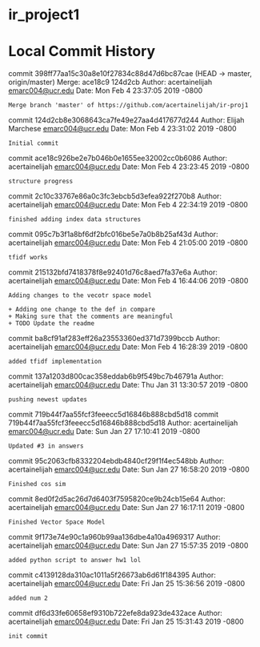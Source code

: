 # ir_project1


# Local Commit History 
commit 398ff77aa15c30a8e10f27834c88d47d6bc87cae (HEAD -> master, origin/master)
Merge: ace18c9 124d2cb
Author: acertainelijah <emarc004@ucr.edu>
Date:   Mon Feb 4 23:37:05 2019 -0800

    Merge branch 'master' of https://github.com/acertainelijah/ir-proj1

commit 124d2cb8e3068643ca7fe49e27aa4d417677d244
Author: Elijah Marchese <emarc004@ucr.edu>
Date:   Mon Feb 4 23:31:02 2019 -0800

    Initial commit

commit ace18c926be2e7b046b0e1655ee32002cc0b6086
Author: acertainelijah <emarc004@ucr.edu>
Date:   Mon Feb 4 23:23:45 2019 -0800

    structure progress

commit 2c10c33767e86a0c3fc3ebcb5d3efea922f270b8
Author: acertainelijah <emarc004@ucr.edu>
Date:   Mon Feb 4 22:34:19 2019 -0800

    finished adding index data structures

commit 095c7b3f1a8bf6df2bfc016be5e7a0b8b25af43d
Author: acertainelijah <emarc004@ucr.edu>
Date:   Mon Feb 4 21:05:00 2019 -0800

    tfidf works

commit 215132bfd7418378f8e92401d76c8aed7fa37e6a
Author: acertainelijah <emarc004@ucr.edu>
Date:   Mon Feb 4 16:44:06 2019 -0800

    Adding changes to the vecotr space model
    
    + Adding one change to the def in compare
    + Making sure that the comments are meaningful
    + TODO Update the readme

commit ba8cf91af283eff26a23553360ed371d7399bccb
Author: acertainelijah <emarc004@ucr.edu>
Date:   Mon Feb 4 16:28:39 2019 -0800

    added tfidf implementation

commit 137a1203d800cac358eddab6b9f549bc7b46791a
Author: acertainelijah <emarc004@ucr.edu>
Date:   Thu Jan 31 13:30:57 2019 -0800

    pushing newest updates

commit 719b44f7aa55fcf3feeecc5d16846b888cbd5d18
commit 719b44f7aa55fcf3feeecc5d16846b888cbd5d18
Author: acertainelijah <emarc004@ucr.edu>
Date:   Sun Jan 27 17:10:41 2019 -0800

    Updated #3 in answers

commit 95c2063cfb8332204ebdb4840cf29f1f4ec548bb
Author: acertainelijah <emarc004@ucr.edu>
Date:   Sun Jan 27 16:58:20 2019 -0800

    Finished cos sim

commit 8ed0f2d5ac26d7d6403f7595820ce9b24cb15e64
Author: acertainelijah <emarc004@ucr.edu>
Date:   Sun Jan 27 16:17:11 2019 -0800

    Finished Vector Space Model

commit 9f173e74e90c1a960b99aa136dbe4a10a4969317
Author: acertainelijah <emarc004@ucr.edu>
Date:   Sun Jan 27 15:57:35 2019 -0800

    added python script to answer hw1 lol

commit c4139128da310ac1011a5f26673ab6d61f184395
Author: acertainelijah <emarc004@ucr.edu>
Date:   Fri Jan 25 15:36:56 2019 -0800

    added num 2

commit df6d33fe60658ef9310b722efe8da923de432ace
Author: acertainelijah <emarc004@ucr.edu>
Date:   Fri Jan 25 15:31:43 2019 -0800

    init commit
